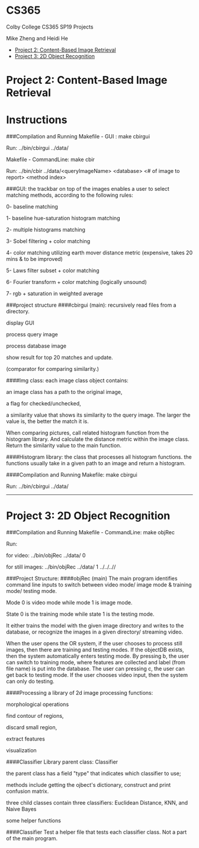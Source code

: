 # CS365
Colby College CS365 SP19 Projects

Mike Zheng and Heidi He
- [Project 2: Content-Based Image Retrieval](https://github.com/xzheng902/CS365/blob/master/README.md#-project-2-content-based-image-retrieval-)
- [Project 3: 2D Object Recognition](https://github.com/xzheng902/CS365/blob/master/README.md#-project-3-2d-object-recognition-)

# Project 2: Content-Based Image Retrieval

# Instructions
###Compilation and Running
Makefile - GUI : make cbirgui

Run: ../bin/cbirgui ../data/<queryImageName> <database>

Makefile - CommandLine: make cbir

Run: ../bin/cbir ../data/&lt;queryImageName&gt; &lt;database&gt; &lt;# of image to report&gt; &lt;method index&gt;

###GUI:
the trackbar on top of the images enables a user to select matching methods, according to the following rules:

0- baseline matching

1- baseline hue-saturation histogram matching

2- multiple histograms matching

3- Sobel filtering + color matching

4- color matching utilizing earth mover distance metric (expensive, takes 20 mins & to be improved)

5- Laws filter subset + color matching

6- Fourier transform + color matching (logically unsound)

7- rgb + saturation in weighted average

###project structure
####cbirgui (main):
recursively read files from a directory.

display GUI

process query image

process database image

show result for top 20 matches and update.

(comparator for comparing similarity.)

####Img class:
each image class object contains:

an image class has a path to the original image,

a flag for checked/unchecked,

a similarity value that shows its similarity to the query image. The larger the value is, the better the match it is.

When comparing pictures, call related histogram function from the histogram library. And calculate the distance metric within the image class. Return the similarity value to the main function.

####Histogram library:
the class that processes all histogram functions. the functions usually take in a given path to an image and return a histogram.

####Compilation and Running
Makefile: make cbirgui

Run: ../bin/cbirgui ../data/<queryImageName> <database>


***
# Project 3: 2D Object Recognition

###Compilation and Running
Makefile - CommandLine: make objRec

Run:

 for video: ../bin/objRec ../data/<database> 0

for still images: ../bin/objRec ../data/<database> 1 ../../../<training or testing directory>/

###Project Structure:
####objRec (main)
The main program identifies command line inputs to switch between video mode/ image mode & training mode/ testing mode.

Mode 0 is video mode while mode 1 is image mode.

State 0 is the training mode while state 1 is the testing mode.

It either trains the model with the given image directory and writes to the database, or recognize the images in a given directory/ streaming video.

When the user opens the OR system, if the user chooses to process still images, then there are training and testing modes. If the objectDB exists, then the system automatically enters testing mode. By pressing b, the user can switch to training mode, where features are collected and label (from file name) is put into the database. The user can pressing c, the user can get back to testing mode. If the user chooses video input, then the system can only do testing.

####Processing
a library of 2d image processing functions:

morphological operations

find contour of regions,

discard small region,

extract features

visualization

####Classifier Library
parent class: Classifier

the parent class has a field "type" that indicates which classifier to use;

methods include getting the ojbect's dictionary,  construct and print confusion matrix.

three child classes contain three classifiers: Euclidean Distance, KNN, and Naive Bayes

some helper functions

####Classifier Test
a helper file that tests each classifier class. Not a part of the main program.
